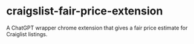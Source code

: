 # craigslist-fair-price-extension
A ChatGPT wrapper chrome extension that gives a fair price estimate for Craiglist listings.
